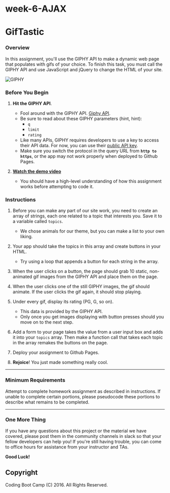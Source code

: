 # week-6-AJAX
# GifTastic

### Overview

In this assignment, you'll use the GIPHY API to make a dynamic web page that populates with gifs of your choice. 
To finish this task, you must call the GIPHY API and use JavaScript and jQuery to change the HTML of your site.

![GIPHY](Images/1-giphy.jpg)

### Before You Begin

1. **Hit the GIPHY API**.
   * Fool around with the GIPHY API. [Giphy API](https://github.com/Giphy).
   * Be sure to read about these GIPHY parameters (hint, hint): 
     * `q`
     * `limit`
     * `rating`
   * Like many APIs, GIPHY requires developers to use a key to access their API data. For now, you can use their
 [public API key](https://github.com/Giphy/GiphyAPI#public-beta-key).
   * Make sure you switch the protocol in the query URL from **`http to https`**, 
or the app may not work properly when deployed to Github Pages.

2. **[Watch the demo video](homework_demo.mov)**

   * You should have a high-level understanding of how this assignment works before attempting to code it.

### Instructions

1. Before you can make any part of our site work, you need to create an array of strings, each one related 
to a topic that interests you. Save it to a variable called `topics`. 
   * We chose animals for our theme, but you can make a list to your own liking.

2. Your app should take the topics in this array and create buttons in your HTML.
   * Try using a loop that appends a button for each string in the array.

3. When the user clicks on a button, the page should grab 10 static, non-animated gif images from the GIPHY API and 
place them on the page. 

4. When the user clicks one of the still GIPHY images, the gif should animate. If the user clicks the gif again, 
it should stop playing.

5. Under every gif, display its rating (PG, G, so on). 
   * This data is provided by the GIPHY API.
   * Only once you get images displaying with button presses should you move on to the next step.

6. Add a form to your page takes the value from a user input box and adds it into your `topics` array. 
Then make a function call that takes each topic in the array remakes the buttons on the page.

7. Deploy your assignment to Github Pages.

8. **Rejoice**! You just made something really cool.

- - -

### Minimum Requirements

Attempt to complete homework assignment as described in instructions. If unable to complete certain portions, 
please pseudocode these portions to describe what remains to be completed.

- - -

### One More Thing

If you have any questions about this project or the material we have covered, please post them in the community 
channels in slack so that your fellow developers can help you! If you're still having trouble, you can come to office hours for assistance from your instructor and TAs.

**Good Luck!**

## Copyright

Coding Boot Camp (C) 2016. All Rights Reserved.
